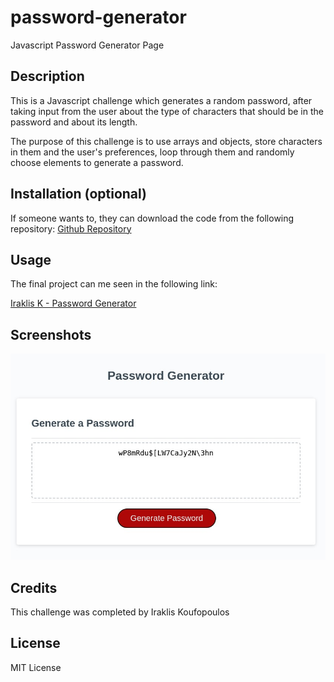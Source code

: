 # password-generator
Javascript Password Generator Page
## Description

This is a Javascript challenge which generates a random password, after taking input from the user about the type of characters that should be in the password and about its length.

The purpose of this challenge is to use arrays and objects, store characters in them and the user's preferences, loop through them and randomly choose elements to generate a password.
## Installation (optional)

If someone wants to, they can download the code from the following repository: 
[Github Repository](https://github.com/QuantumK9/password-generator)


## Usage

The final project can me seen in the following link:

[Iraklis K - Password Generator](https://quantumk9.github.io/password-generator/)




## Screenshots
![Screenshot](/assets/password-generator-screenshot.jpg)


## Credits

This challenge was completed by Iraklis Koufopoulos


## License 

MIT License